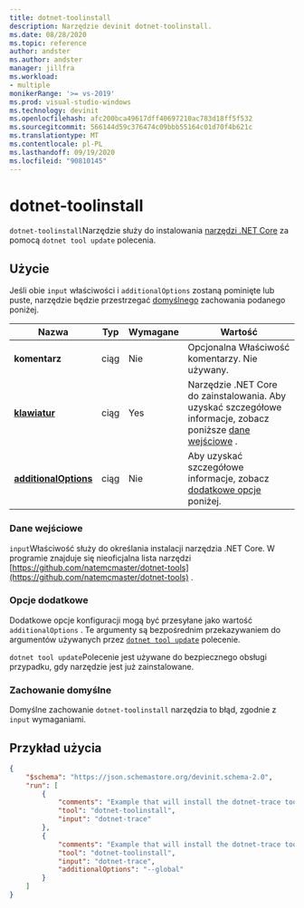 ```yaml
---
title: dotnet-toolinstall
description: Narzędzie devinit dotnet-toolinstall.
ms.date: 08/28/2020
ms.topic: reference
author: andster
ms.author: andster
manager: jillfra
ms.workload:
- multiple
monikerRange: '>= vs-2019'
ms.prod: visual-studio-windows
ms.technology: devinit
ms.openlocfilehash: afc200bca49617dff40697210ac783d18ff5f532
ms.sourcegitcommit: 566144d59c376474c09bbb55164c01d70f4b621c
ms.translationtype: MT
ms.contentlocale: pl-PL
ms.lasthandoff: 09/19/2020
ms.locfileid: "90810145"
---
```

# <a name="dotnet-toolinstall"></a>dotnet-toolinstall

`dotnet-toolinstall`Narzędzie służy do instalowania [narzędzi .NET Core](https://dotnet.microsoft.com/) za pomocą `dotnet tool update` polecenia.

## <a name="usage"></a>Użycie

Jeśli obie `input` właściwości i `additionalOptions` zostaną pominięte lub puste, narzędzie będzie przestrzegać [domyślnego](#default-behavior) zachowania podanego poniżej.

| Nazwa                                             | Typ   | Wymagane | Wartość                                                                 |
|--------------------------------------------------|--------|----------|-----------------------------------------------------------------------|
| **komentarz**                                     | ciąg | Nie       | Opcjonalna Właściwość komentarzy. Nie używany.                                 |
| [**klawiatur**](#input)                              | ciąg | Yes      | Narzędzie .NET Core do zainstalowania. Aby uzyskać szczegółowe informacje, zobacz poniższe [dane wejściowe](#input) . |
| [**additionalOptions**](#additional-options)     | ciąg | Nie       | Aby uzyskać szczegółowe informacje, zobacz [dodatkowe opcje](#additional-options) poniżej.      |

### <a name="input"></a>Dane wejściowe

`input`Właściwość służy do określania instalacji narzędzia .NET Core. W programie znajduje się nieoficjalna lista narzędzi [https://github.com/natemcmaster/dotnet-tools](https://github.com/natemcmaster/dotnet-tools) .

### <a name="additional-options"></a>Opcje dodatkowe

Dodatkowe opcje konfiguracji mogą być przesyłane jako wartość `additionalOptions` . Te argumenty są bezpośrednim przekazywaniem do argumentów używanych przez [`dotnet tool update`](https://docs.microsoft.com/dotnet/core/tools/global-tools#update-a-tool) polecenie. 

`dotnet tool update`Polecenie jest używane do bezpiecznego obsługi przypadku, gdy narzędzie jest już zainstalowane.

### <a name="default-behavior"></a>Zachowanie domyślne

Domyślne zachowanie `dotnet-toolinstall` narzędzia to błąd, zgodnie z `input` wymaganiami.

## <a name="example-usage"></a>Przykład użycia

```json
{
    "$schema": "https://json.schemastore.org/devinit.schema-2.0",
    "run": [
        {
            "comments": "Example that will install the dotnet-trace tool.",
            "tool": "dotnet-toolinstall",
            "input": "dotnet-trace"
        },
        {
            "comments": "Example that will install the dotnet-trace tool as a global tool.",
            "tool": "dotnet-toolinstall",
            "input": "dotnet-trace",
            "additionalOptions": "--global"
        }
    ]
}
```
